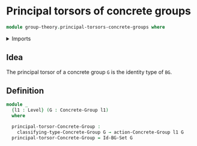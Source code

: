 # Principal torsors of concrete groups

```agda
module group-theory.principal-torsors-concrete-groups where
```

<details><summary>Imports</summary>
```agda
open import foundation.universe-levels
open import group-theory.concrete-group-actions
open import group-theory.concrete-groups
```
</details>

## Idea

The principal torsor of a concrete group `G` is the identity type of `BG`.

## Definition

```agda
module _
  {l1 : Level} (G : Concrete-Group l1)
  where

  principal-torsor-Concrete-Group :
    classifying-type-Concrete-Group G → action-Concrete-Group l1 G
  principal-torsor-Concrete-Group = Id-BG-Set G
```
